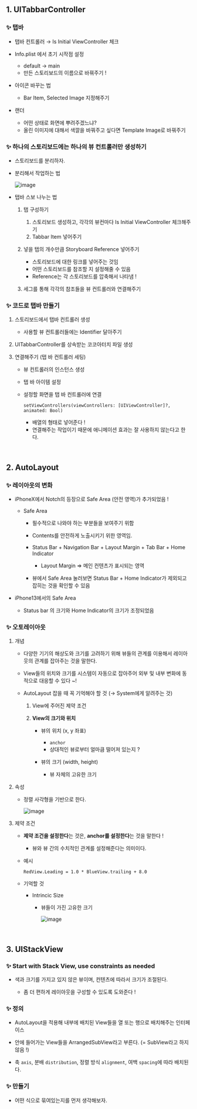 ## 1. UITabbarController

### ✨ 탭바

- 탭바 컨트롤러 → Is Initial ViewController 체크

- Info.plist 에서 초기 시작점 설정

    - default → main
    - 만든 스토리보드의 이름으로 바꿔주기 !

- 아이콘 바꾸는 법

    - Bar Item, Selected Image 지정해주기

- 랜더

    - 어떤 상태로 화면에 뿌려주겠느냐?
    - 올린 이미지에 대해서 색깔을 바꿔주고 싶다면 Template Image로 바꿔주기


### ✨ 하나의 스토리보드에는 하나의 뷰 컨트롤러만 생성하기

- 스토리보드를 분리하자.

- 분리해서 작업하는 법
    
    ![image](https://user-images.githubusercontent.com/70689381/162565078-ab860a15-e325-4b8b-a885-434648a1256d.png)

    
- 탭바 스보 나누는 법

    1. 탭 구성하기
        1. 스토리보드 생성하고, 각각의 뷰컨마다 Is Initial ViewController 체크해주기
        2. Tabbar Item 넣어주기

    2. 넣을 탭의 개수만큼 Storyboard Reference 넣어주기
        - 스토리보드에 대한 링크를 넣어주는 것임
        - 어떤 스토리보드를 참조할 지 설정해줄 수 있음
        - Reference는 각 스토리보드를 압축해서 나타냄 !

    3. 세그를 통해 각각의 참조들을 뷰 컨트롤러와 연결해주기


### ✨ 코드로 탭바 만들기

1. 스토리보드에서 탭바 컨트롤러 생성
    - 사용할 뷰 컨트롤러들에는 Identifier 달아주기

2. UITabbarController를 상속받는 코코아터치 파일 생성

3. 연결해주기 (탭 바 컨트롤러 세팅)
    - 뷰 컨트롤러의 인스턴스 생성 
    - 탭 바 아이템 설정
    - 설정할 화면을 탭 바 컨트롤러에 연결
        
        `setViewControllers(viewControllers: [UIViewController]?, animated: Bool)`
        
        - 배열의 형태로 넣어준다 !
        - 연결해주는 작업이기 때문에 애니메이션 효과는 잘 사용하지 않는다고 한다.
        
<br>


## 2. AutoLayout

### ✨ 레이아웃의 변화

- iPhoneX에서 Notch의 등장으로 Safe Area (안전 영역)가 추가되었음 !

    - Safe Area

        - 필수적으로 나와야 하는 부분들을 보여주기 위함

        - Contents를 안전하게 노출시키기 위한 영역임.

        - Status Bar + Navigation Bar + Layout Margin + Tab Bar + Home Indicator
            - Layout Margin ⇒ 메인 컨텐츠가 표시되는 영역

        - 뷰에서 Safe Area 눌러보면 Status Bar + Home Indicator가 제외되고 잡히는 것을 확인할 수 있음

- iPhone13에서의 Safe Area

    - Status bar 의 크기와 Home Indicator의 크기가 조정되었음

### ✨ 오토레이아웃

1. 개념

    - 다양한 기기의 해상도와 크기를 고려하기 위해 뷰들의 관계를 이용해서 레이아웃의 관계를 잡아주는 것을 말한다.

    - View들의 위치와 크기를 시스템이 자동으로 잡아주어 외부 및 내부 변화에 동적으로 대응할 수 있다 ~!

    - AutoLayout 잡을 때 꼭 기억해야 할 것 (→ System에게 알려주는 것)

        1. View에 주어진 제약 조건

        2. **View의 크기와 위치**

            - 뷰의 위치 (x, y 좌표)
                - `anchor`
                - 상대적인 뷰로부터 얼마큼 떨어져 있는지 ?

            - 뷰의 크기 (width, height)
                - 뷰 자체의 고유한 크기

2. 속성

    - 정렬 사각형을 기반으로 한다.
        
        ![image](https://user-images.githubusercontent.com/70689381/162565194-5c44b50d-7e39-45da-8f71-c8df567afdc3.png)

        
3. 제약 조건

    - **제약 조건을 설정한다**는 것은, **anchor를 설정한다**는 것을 말한다 !

        - 뷰와 뷰 간의 수치적인 관계를 설정해준다는 의미이다.

    - 예시
        
        `RedView.Leading = 1.0 * BlueView.trailing + 8.0`
        
        
    - 기억할 것

        - Intrincic Size
            - 뷰들이 가진 고유한 크기
                
                ![image](https://user-images.githubusercontent.com/70689381/162565213-24e9675d-2bc3-41e1-ac85-364307c51283.png)
        
<br>


## 3. UIStackView

### ✨ **Start with Stack View, use constraints as needed**

- 색과 크기를 가지고 있지 않은 뷰이며, 컨텐츠에 따라서 크기가 조절된다.

    - 좀 더 편하게 레이아웃을 구성할 수 있도록 도와준다 !

### ✨ 정의

- AutoLayout을 적용해 내부에 배치된 View들을 열 또는 행으로 배치해주는 인터페이스

- 안에 들어가는 View들을 ArrangedSubView라고 부른다. (= SubView라고 하지 않음 !)

- 축 `axis`, 분배 `distribution`, 정렬 방식 `alignment`, 여백 `spacing`에 따라 배치된다.

### ✨ 만들기

- 어떤 식으로 묶여있는지를 먼저 생각해보자.
